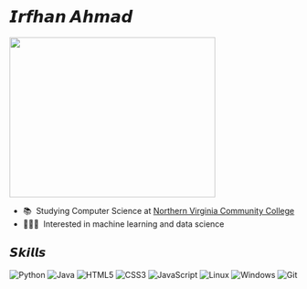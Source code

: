 # 𝙄𝙧𝙛𝙝𝙖𝙣 𝘼𝙝𝙢𝙖𝙙
<img src="https://github.com/iahmad03/iahmad03/assets/148810603/43fe6b88-7561-4de4-9480-0cd84a1689e9" width="360" height="280">

- 📚  &nbsp;Studying Computer Science at [Northern Virginia Community College](https://www.nvcc.edu/)
- 👨🏻‍💻  Interested in machine learning and data science

## 𝙎𝙠𝙞𝙡𝙡𝙨

![Python](https://img.shields.io/badge/python-3670A0?style=for-the-badge&logo=python&logoColor=ffdd54)
![Java](https://img.shields.io/badge/java-%23ED8B00.svg?style=for-the-badge&logo=openjdk&logoColor=white)
![HTML5](https://img.shields.io/badge/html5-%23E34F26.svg?style=for-the-badge&logo=html5&logoColor=white)
![CSS3](https://img.shields.io/badge/css3-%231572B6.svg?style=for-the-badge&logo=css3&logoColor=white)
![JavaScript](https://img.shields.io/badge/javascript-%23323330.svg?style=for-the-badge&logo=javascript&logoColor=%23F7DF1E)
![Linux](https://img.shields.io/badge/Linux-FCC624?style=for-the-badge&logo=linux&logoColor=black)
![Windows](https://img.shields.io/badge/Windows-0078D6?style=for-the-badge&logo=windows&logoColor=white)
![Git](https://img.shields.io/badge/git-%23F05033.svg?style=for-the-badge&logo=git&logoColor=white)
